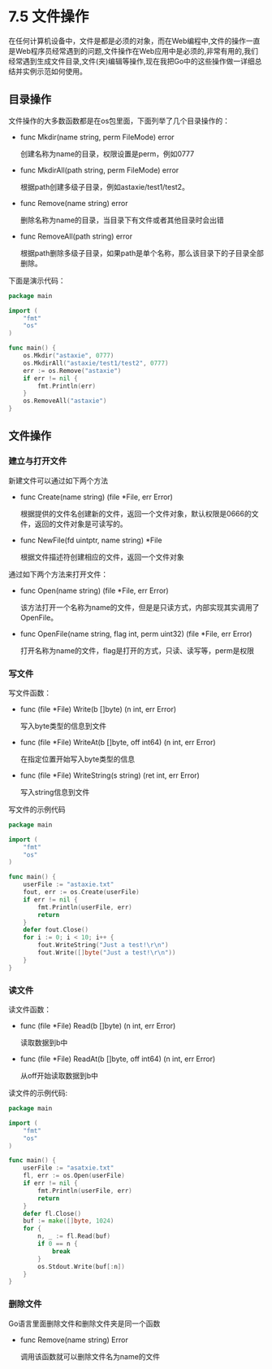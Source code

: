 # 7.5 文件操作

在任何计算机设备中，文件是都是必须的对象，而在Web编程中,文件的操作一直是Web程序员经常遇到的问题,文件操作在Web应用中是必须的,非常有用的,我们经常遇到生成文件目录,文件(夹)编辑等操作,现在我把Go中的这些操作做一详细总结并实例示范如何使用。

## 目录操作

文件操作的大多数函数都是在os包里面，下面列举了几个目录操作的：

- func Mkdir(name string, perm FileMode) error

  创建名称为name的目录，权限设置是perm，例如0777

- func MkdirAll(path string, perm FileMode) error

  根据path创建多级子目录，例如astaxie/test1/test2。

- func Remove(name string) error

  删除名称为name的目录，当目录下有文件或者其他目录时会出错

- func RemoveAll(path string) error

  根据path删除多级子目录，如果path是单个名称，那么该目录下的子目录全部删除。

下面是演示代码：

```Go
package main

import (
    "fmt"
    "os"
)

func main() {
    os.Mkdir("astaxie", 0777)
    os.MkdirAll("astaxie/test1/test2", 0777)
    err := os.Remove("astaxie")
    if err != nil {
        fmt.Println(err)
    }
    os.RemoveAll("astaxie")
}
```

## 文件操作

### 建立与打开文件

新建文件可以通过如下两个方法

- func Create(name string) (file *File, err Error)

  根据提供的文件名创建新的文件，返回一个文件对象，默认权限是0666的文件，返回的文件对象是可读写的。

- func NewFile(fd uintptr, name string) *File

  根据文件描述符创建相应的文件，返回一个文件对象

通过如下两个方法来打开文件：

- func Open(name string) (file *File, err Error)

  该方法打开一个名称为name的文件，但是是只读方式，内部实现其实调用了OpenFile。

- func OpenFile(name string, flag int, perm uint32) (file *File, err Error)

  打开名称为name的文件，flag是打开的方式，只读、读写等，perm是权限

### 写文件

写文件函数：

- func (file *File) Write(b []byte) (n int, err Error)

  写入byte类型的信息到文件

- func (file *File) WriteAt(b []byte, off int64) (n int, err Error)

  在指定位置开始写入byte类型的信息

- func (file *File) WriteString(s string) (ret int, err Error)

  写入string信息到文件

写文件的示例代码

```Go
package main

import (
    "fmt"
    "os"
)

func main() {
    userFile := "astaxie.txt"
    fout, err := os.Create(userFile)        
    if err != nil {
        fmt.Println(userFile, err)
        return
    }
    defer fout.Close()
    for i := 0; i < 10; i++ {
        fout.WriteString("Just a test!\r\n")
        fout.Write([]byte("Just a test!\r\n"))
    }
}
```

### 读文件

读文件函数：

- func (file *File) Read(b []byte) (n int, err Error)

  读取数据到b中

- func (file *File) ReadAt(b []byte, off int64) (n int, err Error)

  从off开始读取数据到b中

读文件的示例代码:

```Go
package main

import (
    "fmt"
    "os"
)

func main() {
    userFile := "asatxie.txt"
    fl, err := os.Open(userFile)        
    if err != nil {
        fmt.Println(userFile, err)
        return
    }
    defer fl.Close()
    buf := make([]byte, 1024)
    for {
        n, _ := fl.Read(buf)
        if 0 == n {
            break
        }
        os.Stdout.Write(buf[:n])
    }
}
```

### 删除文件

Go语言里面删除文件和删除文件夹是同一个函数

- func Remove(name string) Error

  调用该函数就可以删除文件名为name的文件